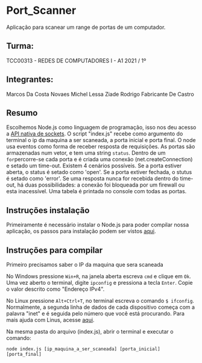 # Port_Scanner
Aplicação para scanear um range de portas de um computador.

## Turma:
TCC00313 - REDES DE COMPUTADORES I - A1
2021 / 1º

## Integrantes:
Marcos Da Costa Novaes
Michel Lessa Ziade
Rodrigo Fabricante De Castro

## Resumo
Escolhemos Node.js como linguagem de programação, isso nos deu acesso a [API nativa de sockets](https://nodejs.org/api/index.html). 
O script "index.js" recebe como argumento do terminal o ip da maquina a ser scaneada, a porta inicial e porta final. 
O node usa eventos como forma de receber resposta de requisições.
As portas são armazenadas num vetor, e tem uma string `status`.
Dentro de um `for`percorre-se cada porta e é criada uma conexão (net.createConnection) e setado um time-out.
Existem 4 cenários possíveis.
Se a porta estiver aberta, o status é setado como 'open'.
Se a porta extiver fechada, o stutus é setado como 'error'.
Se uma resposta nunca for recebida dentro do time-out, há duas possibilidades: a conexão foi bloqueada por um firewall ou esta inacessível.
Uma tabela é printada no console com todas as portas.


## Instruções instalação

Primeiramente é necessário instalar o Node.js para poder compilar nossa aplicação, os passos para instalação podem ser vistos [aqui](https://nodejs.org/en/download/).

## Instruções para compilar

Primeiro precisamos saber o IP da maquina que sera scaneada

No Windows pressione `Win+R`, na janela aberta escreva `cmd` e clique em `Ok`.
Uma vez aberto o terminal, digite `ipconfig` e pressiona a tecla `Enter`. Copie o valor descrito como "Endereço IPv4".

No Linux pressione `Alt+Ctrl+T`, no terminal escreva o comando `$ ifconfig`. Normalmente, a segunda linha de dados de cada dispositivo começa com a palavra "inet" e é seguida pelo número que você está procurando. Para mais ajuda com Linus, acesse [aqui](https://pt.wikihow.com/Verificar-o-Endere%C3%A7o-de-IP-no-Linux).

Na mesma pasta do arquivo (index.js), abrir o terminal e executar o comando:

`node index.js [ip_maquina_a_ser_scaneada] [porta_inicial] [porta_final]`
